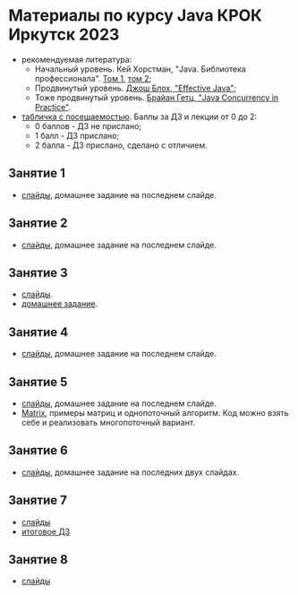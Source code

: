 # Материалы по курсу Java КРОК Иркутск 2023

- рекомендуемая литература:
  - Начальный уровень. Кей Хорстман, "Java. Библиотека профессионала". [Том 1](https://www.ozon.ru/context/detail/id/150586176/), [том 2](https://www.ozon.ru/context/detail/id/165524775);
  - Продвинутый уровень. [Джош Блох, "Effective Java"](https://www.ozon.ru/context/detail/id/148627191/);
  - Тоже продвинутый уровень. [Брайан Гетц, "Java Concurrency in Practice"](https://www.amazon.com/Java-Concurrency-Practice-Brian-Goetz/dp/0321349601).
- [табличка с посещаемостью](https://docs.google.com/spreadsheets/d/1pse8v25Lsymhdue_JYVE37uzFpIh5bX4kNPRmRSX0Gg). Баллы за ДЗ и лекции от 0 до 2:
  - 0 баллов - ДЗ не прислано;
  - 1 балл   - ДЗ прислано;
  - 2 балла  - ДЗ прислано, сделано с отличием.

## Занятие 1
- [слайды](https://github.com/CROC-Java-School-Irkutsk/lessons/blob/main/slides/%D0%97%D0%B0%D0%BD%D1%8F%D1%82%D0%B8%D0%B5%201.pptx), домашнее задание на последнем слайде.
## Занятие 2
- [слайды](https://github.com/CROC-Java-School-Irkutsk/lessons/blob/main/slides/%D0%97%D0%B0%D0%BD%D1%8F%D1%82%D0%B8%D0%B5%202.pptx), домашнее задание на последнем слайде.
## Занятие 3
- [слайды](https://github.com/CROC-Java-School-Irkutsk/lessons/blob/main/slides/%D0%97%D0%B0%D0%BD%D1%8F%D1%82%D0%B8%D0%B5%203.pptx).
- [домашнее задание](https://github.com/CROC-Java-School-Irkutsk/lesson3).
## Занятие 4
- [слайды](https://github.com/CROC-Java-School-Irkutsk/lessons/blob/main/slides/%D0%97%D0%B0%D0%BD%D1%8F%D1%82%D0%B8%D0%B5%204.pptx), домашнее задание на последнем слайде.
## Занятие 5
- [слайды](https://github.com/CROC-Java-School-Irkutsk/lessons/blob/main/slides/%D0%97%D0%B0%D0%BD%D1%8F%D1%82%D0%B8%D0%B5%205.pptx), домашнее задание на последнем слайде.
- [Matrix](https://github.com/CROC-Java-School-Irkutsk/lessons/blob/main/src/lesson5), примеры матриц и однопоточный алгоритм. Код можно взять себе и реализовать многопоточный вариант.
## Занятие 6
- [слайды](https://github.com/CROC-Java-School-Irkutsk/lessons/blob/main/slides/%D0%97%D0%B0%D0%BD%D1%8F%D1%82%D0%B8%D0%B5%206.pptx), домашнее задание на последних двух слайдах.
## Занятие 7
- [слайды](https://github.com/CROC-Java-School-Irkutsk/lessons/blob/main/slides/%D0%97%D0%B0%D0%BD%D1%8F%D1%82%D0%B8%D0%B5%207.pptx?raw=true)
- [итоговое ДЗ](https://github.com/CROC-Java-School-Irkutsk/lessons/blob/main/slides/%D0%98%D1%82%D0%BE%D0%B3%D0%BE%D0%B2%D0%BE%D0%B5%20%D0%94%D0%97.docx?raw=true)
## Занятие 8
- [слайды](https://github.com/CROC-Java-School-Irkutsk/lessons/blob/main/slides/%D0%97%D0%B0%D0%BD%D1%8F%D1%82%D0%B8%D0%B5%208.pptx)
